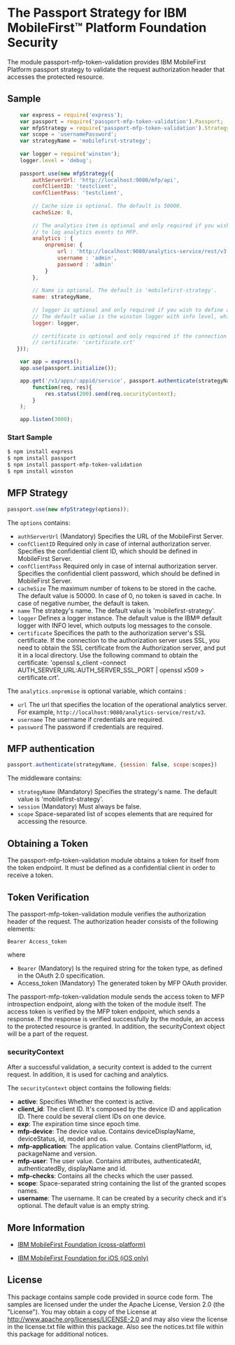 The Passport Strategy for IBM MobileFirst™ Platform Foundation Security
===
The module passport-mfp-token-validation provides IBM MobileFirst Platform passport strategy to validate the request authorization header that accesses the protected resource.

## Sample
```javascript
    var express = require('express');
    var passport = require('passport-mfp-token-validation').Passport;
    var mfpStrategy = require('passport-mfp-token-validation').Strategy;
    var scope = 'usernamePassword';
    var strategyName = 'mobilefirst-strategy';
    
    var logger = require('winston');
    logger.level = 'debug';
    
    passport.use(new mfpStrategy({
        authServerUrl: 'http://localhost:9080/mfp/api',
        confClientID: 'testclient',
        confClientPass: 'testclient',
        
        // Cache size is optional. The default is 50000.
	    cacheSize: 0,
        
        // The analytics item is optional and only required if you wish
        // to log analytics events to MFP.
        analytics : {
            onpremise: {
                url : 'http://localhost:9080/analytics-service/rest/v3',
                username : 'admin',
                password : 'admin'
            }
        },
        
        // Name is optional. The default is 'mobilefirst-strategy'.
        name: strategyName,
        
        // logger is optional and only required if you wish to define a logger instance.
        // The default value is the winston logger with info level, which outputs log messages to the console.
        logger: logger,
        
        // certificate is optional and only required if the connection to the authorization server uses SSL.
        // certificate: 'certificate.crt'
   }));

    var app = express();
    app.use(passport.initialize());

    app.get('/v1/apps/:appid/service', passport.authenticate(strategyName, {session: false, scope:scope}),
        function(req, res){
            res.status(200).send(req.securityContext);
		}
	);

	app.listen(3000);
  ```

### Start Sample
``` bash
$ npm install express
$ npm install passport
$ npm install passport-mfp-token-validation
$ npm install winston
```

## MFP Strategy
```javascript
passport.use(new mfpStrategy(options));
```

The `options` contains:

* `authServerUrl` (Mandatory) Specifies the URL of the MobileFirst Server.
* `confClientID` Required only in case of internal authorization server. Specifies the confidential client ID, which should be defined in MobileFirst Server.
* `confClientPass` Required only in case of internal authorization server. Specifies the confidential client password, which should be defined in MobileFirst Server.
* `cacheSize` The maximum number of tokens to be stored in the cache. The default value is 50000. In case of 0, no token is saved in cache. In case of negative number, the default is taken.
* `name` The strategy's name. The default value is 'mobilefirst-strategy'.
* `logger` Defines a logger instance. The default value is the IBM® default logger with INFO level, which outputs log messages to the console.
* `certificate` Specifices the path to the authorization server's SSL certificate. 
If the connection to the authorization server uses SSL, you need to obtain the SSL certificate 
from the Authorization server, and put it in a local directory. 
Use the following command to obtain the certificate: 'openssl s_client -connect AUTH_SERVER_URL:AUTH_SERVER_SSL_PORT | openssl x509 > certificate.crt'.


The `analytics.onpremise` is optional variable, which contains :

* `url` The url that specifies the location of the operational analytics server. For example, `http://localhost:9080/analytics-service/rest/v3`.
* `username` The username if credentials are required.
* `password` The password if credentials are required.

## MFP authentication
```javascript
passport.authenticate(strategyName, {session: false, scope:scopes})
```

The middleware contains:

* `strategyName` (Mandatory) Specifies the strategy's name. The default value is 'mobilefirst-strategy'.
* `session` (Mandatory) Must always be false.
* `scope` Space-separated list of scopes elements that are required for accessing the resource.

## Obtaining a Token
The passport-mfp-token-validation module obtains a token for itself from the token endpoint. It must be defined as a confidential client in order to receive a token.

## Token Verification
The passport-mfp-token-validation module verifies the authorization header of the request. The authorization header consists of the following elements:
```
Bearer Access_token
```
where

* `Bearer`
    (Mandatory) Is the required string for the token type, as defined in the OAuth 2.0 specification.
*  Access_token
    (Mandatory) The generated token by MFP OAuth provider.

The passport-mfp-token-validation module sends the access token to MFP introspection endpoint, along with the token of the module itself.
The access token is verified by the MFP token endpoint, which sends a response.
If the response is verified successfully by the module, an access to the protected resource is granted. In addition, the securityContext object will be a part of the request.


### securityContext
After a successful validation, a security context is added to the current request.
In addition, it is used for caching and analytics.

The `securityContext` object contains the following fields:
* **active**: Specifies Whether the context is active.
* **client_id**: The client ID. It's composed by the device ID and application ID. There could be several client IDs on one device.
* **exp**: The expiration time since epoch time.
* **mfp-device**: The device value. Contains deviceDisplayName, deviceStatus, id, model and os.
* **mfp-application**: The application value. Contains clientPlatform, id, packageName and version.
* **mfp-user**: The user value. Contains attributes, authenticatedAt, authenticatedBy, displayName and id.
* **mfp-checks**: Contains all the checks which the user passed.
* **scope**: Space-separated string containing the list of the granted scopes names.
* **username**: The username. It can be created by a security check and it's optional. The default value is an empty string.

## More Information
* [IBM MobileFirst Foundation (cross-platform)](http://www.ibm.com/support/knowledgecenter/SSHS8R_8.0.0/com.ibm.worklight.dev.doc/dev/r_oauth_filter_onprem.html)

* [IBM MobileFirst Foundation for iOS (iOS only)](http://www.ibm.com/support/knowledgecenter/SSHS8R_8.0.0/com.ibm.worklight.dev.doc/dev/r_oauth_filter_onprem.html)

## License
This package contains sample code provided in source code form. The samples are licensed under the under the Apache License, Version 2.0 (the "License").  You may obtain a copy of the License at http://www.apache.org/licenses/LICENSE-2.0 and may also view the license in the license.txt file within this package.  Also see the notices.txt file within this package for additional notices.
